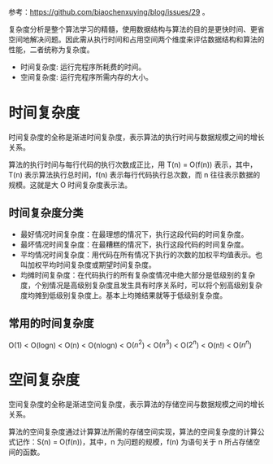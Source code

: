 参考：https://github.com/biaochenxuying/blog/issues/29 。

复杂度分析是整个算法学习的精髓，使用数据结构与算法的目的是更快时间、更省空间地解决问题。因此需从执行时间和占用空间两个维度来评估数据结构和算法的性能，二者统称为复杂度。

- 时间复杂度: 运行完程序所耗费的时间。
- 空间复杂度: 运行完程序所需内存的大小。

# 时间复杂度
时间复杂度的全称是渐进时间复杂度，表示算法的执行时间与数据规模之间的增长关系。

算法的执行时间与每行代码的执行次数成正比，用 T(n) = O(f(n)) 表示，其中，T(n) 表示算法执行总时间，f(n) 表示每行代码执行总次数，而 n 往往表示数据的规模。这就是大 O 时间复杂度表示法。

## 时间复杂度分类
- 最好情况时间复杂度：在最理想的情况下，执行这段代码的时间复杂度。
- 最坏情况时间复杂度：在最糟糕的情况下，执行这段代码的时间复杂度。
- 平均情况时间复杂度：用代码在所有情况下执行的次数的加权平均值表示。也叫加权平均时间复杂度或期望时间复杂度。
- 均摊时间复杂度：在代码执行的所有复杂度情况中绝大部分是低级别的复杂度，个别情况是高级别复杂度且发生具有时序关系时，可以将个别高级别复杂度均摊到低级别复杂度上。基本上均摊结果就等于低级别复杂度。

## 常用的时间复杂度
O(1) < O(logn) < O(n) < O(nlogn) < O($n^2$) < O($n^3$) < O($2^n$) < O(n!) < O($n^n$)

# 空间复杂度
空间复杂度的全称是渐进空间复杂度，表示算法的存储空间与数据规模之间的增长关系。

算法的空间复杂度通过计算算法所需的存储空间实现，算法的空间复杂度的计算公式记作：S(n) = O(f(n))，其中，n 为问题的规模，f(n) 为语句关于 n 所占存储空间的函数。